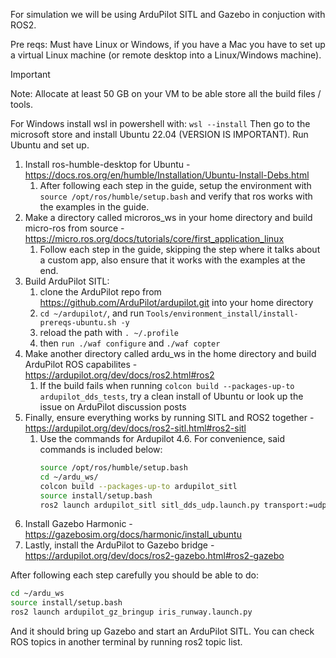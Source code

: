 For simulation we will be using ArduPilot SITL and Gazebo in conjuction with ROS2.

Pre reqs: Must have Linux or Windows, if you have a Mac you have to set up a virtual Linux machine (or remote desktop into a Linux/Windows machine).
> [!IMPORTANT]
> Note: Allocate at least 50 GB on your VM to be able store all the build files / tools.

For Windows install wsl in powershell with: `wsl --install` Then go to the microsoft store and install Ubuntu 22.04 (VERSION IS IMPORTANT). Run Ubuntu and set up.

1. Install ros-humble-desktop for Ubuntu - https://docs.ros.org/en/humble/Installation/Ubuntu-Install-Debs.html
   1. After following each step in the guide, setup the environment with `source /opt/ros/humble/setup.bash` and verify that ros works with the examples in the guide.
2. Make a directory called microros_ws in your home directory and build micro-ros from source - https://micro.ros.org/docs/tutorials/core/first_application_linux
   1. Follow each step in the guide, skipping the step where it talks about a custom app, also ensure that it works with the examples at the end.
3. Build ArduPilot SITL:
   1. clone the ArduPilot repo from https://github.com/ArduPilot/ardupilot.git into your home directory 
   2. `cd ~/ardupilot/`, and run `Tools/environment_install/install-prereqs-ubuntu.sh -y`
   3. reload the path with `. ~/.profile`
   4. then ```run ./waf configure``` and `./waf copter`
4. Make another directory called ardu_ws in the home directory and build ArduPilot ROS capabilites - https://ardupilot.org/dev/docs/ros2.html#ros2
   1. If the build fails when running ```colcon build --packages-up-to ardupilot_dds_tests```, try a clean install of Ubuntu or look up the issue on ArduPilot discussion posts
5. Finally, ensure everything works by running SITL and ROS2 together - https://ardupilot.org/dev/docs/ros2-sitl.html#ros2-sitl
   1. Use the commands for Ardupilot 4.6. For convenience, said commands is included below:
      ```bash
      source /opt/ros/humble/setup.bash
      cd ~/ardu_ws/
      colcon build --packages-up-to ardupilot_sitl
      source install/setup.bash
      ros2 launch ardupilot_sitl sitl_dds_udp.launch.py transport:=udp4 synthetic_clock:=True wipe:=False model:=quad speedup:=1 slave:=0 instance:=0 defaults:=$(ros2 pkg prefix ardupilot_sitl)/share/ardupilot_sitl/config/default_params/copter.parm,$(ros2 pkg prefix ardupilot_sitl)/share/ardupilot_sitl/config/default_params/dds_udp.parm sim_address:=127.0.0.1 master:=tcp:127.0.0.1:5760 sitl:=127.0.0.1:5501
      ```
6. Install Gazebo Harmonic - https://gazebosim.org/docs/harmonic/install_ubuntu
7. Lastly, install the ArduPilot to Gazebo bridge - https://ardupilot.org/dev/docs/ros2-gazebo.html#ros2-gazebo

After following each step carefully you should be able to do:
```bash
cd ~/ardu_ws
source install/setup.bash
ros2 launch ardupilot_gz_bringup iris_runway.launch.py
```
And it should bring up Gazebo and start an ArduPilot SITL. You can check ROS topics in another terminal by running ros2 topic list.
